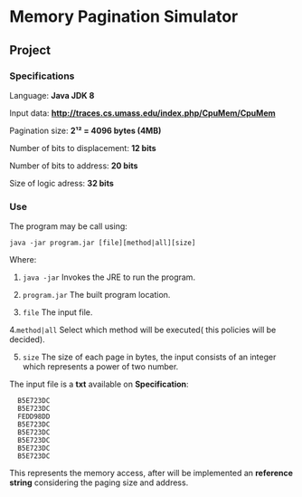 # Memory Pagination Simulator

## Project ##

### Specifications ###

Language: **Java JDK 8**

Input data: **http://traces.cs.umass.edu/index.php/CpuMem/CpuMem**

Pagination size: **2¹² = 4096 bytes (4MB)**

Number of bits to displacement: **12 bits**

Number of bits to address: **20 bits**

Size of logic adress: **32 bits**

### Use ###

The program may be call using:

`java -jar program.jar [file][method|all][size]`

Where:

1. `java -jar` Invokes the JRE to run the program.

2. `program.jar` The built program location.

3. `file` The input file.

4.`method|all` Select which method will be executed( this policies will be decided).  

5. `size` The size of each page in bytes, the input consists of an integer which represents a power of two number. 

The input file is a **txt** available on **Specification**:

```
  B5E723DC
  B5E723DC
  FEDD98DD
  B5E723DC
  B5E723DC
  B5E723DC
  B5E723DC
  B5E723DC
```
This represents the memory access, after will be implemented an **reference string** considering the paging size and address.
